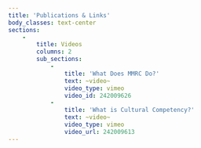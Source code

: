```yaml
---
title: 'Publications & Links'
body_classes: text-center
sections:
    -
        title: Videos
        columns: 2
        sub_sections:
            -
                title: 'What Does MMRC Do?'
                text: ~video~
                video_type: vimeo
                video_id: 242009626
            -
                title: 'What is Cultural Competency?'
                text: ~video~
                video_type: vimeo
                video_url: 242009613
---
```



